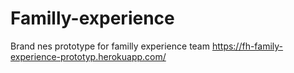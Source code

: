 # Familly-experience
 Brand nes prototype for familly experience team
https://fh-family-experience-prototyp.herokuapp.com/
